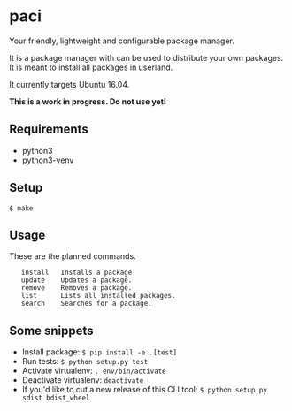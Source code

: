 # paci

Your friendly, lightweight and configurable package manager.

It is a package manager with can be used to distribute your own packages.
It is meant to install all packages in userland.

It currently targets Ubuntu 16.04.

__This is a work in progress. Do not use yet!__

## Requirements

- python3
- python3-venv

## Setup

```
$ make
```

## Usage

These are the planned commands.

```
   install   Installs a package.
   update    Updates a package.
   remove    Removes a package.
   list      Lists all installed packages.
   search    Searches for a package.
```


## Some snippets


- Install package: `$ pip install -e .[test]`
- Run tests: `$ python setup.py test`
- Activate virtualenv: `. env/bin/activate`
- Deactivate virtualenv: `deactivate`
- If you'd like to cut a new release of this CLI tool: `$ python setup.py sdist bdist_wheel` 
